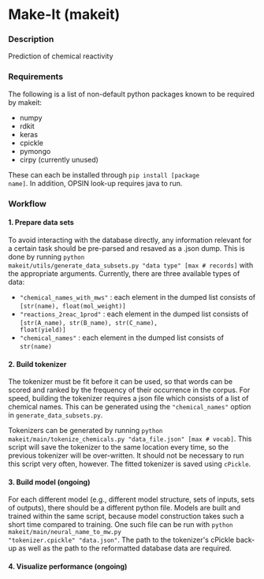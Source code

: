 # Make-It (makeit)
### Description
Prediction of chemical reactivity

### Requirements
The following is a list of non-default python packages known to be required by makeit:
- numpy
- rdkit
- keras
- cpickle
- pymongo
- cirpy (currently unused)

These can each be installed through
<code>pip install [package name]</code>. In addition, OPSIN look-up requires java to run.

### Workflow
#### 1. Prepare data sets
To avoid interacting with the database directly, any information relevant for a certain task should be pre-parsed and resaved as a .json dump. This is done by running <code>python makeit/utils/generate_data_subsets.py "data type" [max # records]</code> with the appropriate arguments. Currently, there are three available types of data:

- <code>"chemical_names_with_mws"</code> : each element in the dumped list consists of <code>[str(name), float(mol_weight)]</code>
- <code>"reactions_2reac_1prod"</code> : each element in the dumped list consists of <code>[str(A_name), str(B_name), str(C_name), float(yield)]</code>
- <code>"chemical_names"</code> : each element in the dumped list consists of <code>str(name)</code>

#### 2. Build tokenizer
The tokenizer must be fit before it can be used, so that words can be scored and ranked by the frequency of their occurrence in the corpus. For speed, building the tokenizer requires a json file which consists of a list of chemical names. This can be generated using the <code>"chemical_names"</code> option in <code>generate_data_subsets.py</code>. 

Tokenizers can be generated by running <code>python makeit/main/tokenize_chemicals.py "data_file.json" [max # vocab]</code>. This script will save the tokenizer to the same location every time, so the previous tokenizer will be over-written. It should not be necessary to run this script very often, however. The fitted tokenizer is saved using <code>cPickle</code>.

#### 3. Build model (ongoing)
For each different model (e.g., different model structure, sets of inputs, sets of outputs), there should be a different python file. Models are built and trained within the same script, because model construction takes such a short time compared to training. One such file can be run with <code>python makeit/main/neural_name_to_mw.py "tokenizer.cpickle" "data.json"</code>. The path to the tokenizer's cPickle back-up as well as the path to the reformatted database data are required.

#### 4. Visualize performance (ongoing)
